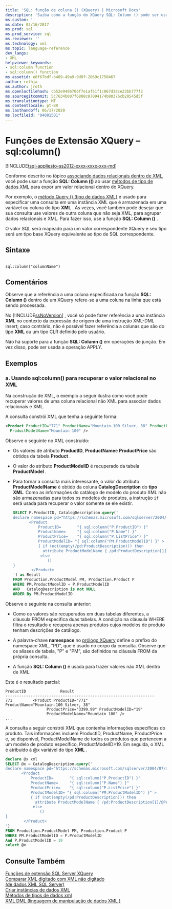 ```yaml
---
title: 'SQL: função de coluna () (XQuery) | Microsoft Docs'
description: 'Saiba como a função do XQuery SQL: Column () pode ser usada para associar dados relacionais não XML dentro de XML e colocar dados relacionais e XML juntos.'
ms.custom: ''
ms.date: 03/16/2017
ms.prod: sql
ms.prod_service: sql
ms.reviewer: ''
ms.technology: xml
ms.topic: language-reference
dev_langs:
- XML
helpviewer_keywords:
- sql:column function
- sql:column() function
ms.assetid: e8f67bdf-b489-49a9-9d0f-2069c1750467
author: rothja
ms.author: jroth
ms.openlocfilehash: cb52e949b706f7e1af51f1c067d38ce23bb777f2
ms.sourcegitcommit: 5c7634b007f6808c87094174b80376cb20545d5f
ms.translationtype: MT
ms.contentlocale: pt-BR
ms.lasthandoff: 06/17/2020
ms.locfileid: "84881501"
---
```

# <a name="xquery-extension-functions---sqlcolumn"></a>Funções de Extensão XQuery – sql:column()
[!INCLUDE[tsql-appliesto-ss2012-xxxx-xxxx-xxx-md](../includes/tsql-appliesto-ss2012-xxxx-xxxx-xxx-md.md)]

  Conforme descrito no tópico [associando dados relacionais dentro de XML](../t-sql/xml/binding-relational-data-inside-xml-data.md), você pode usar a função **SQL: Column (()** ao usar [métodos de tipo de dados XML](../t-sql/xml/xml-data-type-methods.md) para expor um valor relacional dentro do XQuery.  
  
 Por exemplo, o [método Query () (tipo de dados XML)](../t-sql/xml/query-method-xml-data-type.md) é usado para especificar uma consulta em uma instância XML que é armazenada em uma variável ou coluna do tipo **XML** . Às vezes, você também pode desejar que sua consulta use valores de outra coluna que não seja XML, para agrupar dados relacionais e XML. Para fazer isso, use a função **SQL: Column ()** .  
  
 O valor SQL será mapeado para um valor correspondente XQuery e seu tipo será um tipo base XQuery equivalente ao tipo de SQL correspondente.  
  
## <a name="syntax"></a>Sintaxe  
  
```  
  
sql:column("columnName")  
```  
  
## <a name="remarks"></a>Comentários  
 Observe que a referência a uma coluna especificada na função **SQL: Column ()** dentro de um XQuery refere-se a uma coluna na linha que está sendo processada.  
  
 No [!INCLUDE[ssNoVersion](../includes/ssnoversion-md.md)] , você só pode fazer referência a uma instância **XML** no contexto da expressão de origem de uma instrução XML-DML insert; caso contrário, não é possível fazer referência a colunas que são do tipo **XML** ou um tipo CLR definido pelo usuário.  
  
 Não há suporte para a função **SQL: Column ()** em operações de junção. Em vez disso, pode ser usada a operação APPLY.  
  
## <a name="examples"></a>Exemplos  
  
### <a name="a-using-sqlcolumn-to-retrieve-the-relational-value-inside-xml"></a>a. Usando sql:column() para recuperar o valor relacional no XML  
 Na construção de XML, o exemplo a seguir ilustra como você pode recuperar valores de uma coluna relacional não XML para associar dados relacionais e XML.  
  
 A consulta constrói XML que tenha a seguinte forma:  
  
```xml
<Product ProductID="771" ProductName="Mountain-100 Silver, 38" ProductPrice="3399.99" ProductModelID="19"   
  ProductModelName="Mountain 100" />  
```  
  
 Observe o seguinte no XML construído:  
  
-   Os valores de atributo **ProductID**, **ProductName**e **ProductPrice** são obtidos da tabela **Product** .  
  
-   O valor do atributo **ProductModelID** é recuperado da tabela **ProductModel** .  
  
-   Para tornar a consulta mais interessante, o valor do atributo **ProductModelName** é obtido da coluna **CatalogDescription** do **tipo XML**. Como as informações do catálogo de modelo do produto XML não são armazenadas para todos os modelos de produtos, a instrução `if` será usada para recuperar o valor somente se ele existir.  
  
    ```sql
    SELECT P.ProductID, CatalogDescription.query('  
    declare namespace pd="https://schemas.microsoft.com/sqlserver/2004/07/adventure-works/ProductModelDescription";  
           <Product   
               ProductID=       "{ sql:column("P.ProductID") }"  
               ProductName=     "{ sql:column("P.Name") }"  
               ProductPrice=    "{ sql:column("P.ListPrice") }"  
               ProductModelID= "{ sql:column("PM.ProductModelID") }" >  
               { if (not(empty(/pd:ProductDescription))) then  
                 attribute ProductModelName { /pd:ProductDescription[1]/@ProductModelName }  
                else   
                   ()  
    }  
            </Product>  
    ') as Result  
    FROM Production.ProductModel PM, Production.Product P  
    WHERE PM.ProductModelID = P.ProductModelID  
    AND   CatalogDescription is not NULL  
    ORDER By PM.ProductModelID  
    ```  
  
 Observe o seguinte na consulta anterior:  
  
-   Como os valores são recuperados em duas tabelas diferentes, a cláusula FROM especifica duas tabelas. A condição na cláusula WHERE filtra o resultado e recupera apenas produtos cujos modelos de produto tenham descrições de catálogo.  
  
-   A palavra-chave **namespace** no [prólogo XQuery](../xquery/modules-and-prologs-xquery-prolog.md) define o prefixo do namespace XML, "PD", que é usado no corpo da consulta. Observe que os aliases de tabela, "P" e "PM", são definidos na cláusula FROM da própria consulta.  
  
-   A função **SQL: Column ()** é usada para trazer valores não XML dentro de XML.  
  
 Este é o resultado parcial:  
  
```  
ProductID               Result  
-----------------------------------------------------------------  
771         <Product ProductID="771"                   ProductName="Mountain-100 Silver, 38"   
                  ProductPrice="3399.99" ProductModelID="19"   
                  ProductModelName="Mountain 100" />  
...  
```  
  
 A consulta a seguir constrói XML que contenha informações específicas do produto. Tais informações incluem ProductID, ProductName, ProductPrice e, se disponível, ProductModelName de todos os produtos que pertencem a um modelo de produto específico, ProductModelID=19. Em seguida, o XML é atribuído à @x variável do tipo **XML** .  
  
```sql
declare @x xml  
SELECT @x = CatalogDescription.query('  
declare namespace pd="https://schemas.microsoft.com/sqlserver/2004/07/adventure-works/ProductModelDescription";  
       <Product   
           ProductID=       "{ sql:column("P.ProductID") }"  
           ProductName=     "{ sql:column("P.Name") }"  
           ProductPrice=    "{ sql:column("P.ListPrice") }"  
           ProductModelID= "{ sql:column("PM.ProductModelID") }" >  
           { if (not(empty(/pd:ProductDescription))) then  
             attribute ProductModelName { /pd:ProductDescription[1]/@ProductModelName }  
            else   
               ()  
}  
        </Product>  
')   
FROM Production.ProductModel PM, Production.Product P  
WHERE PM.ProductModelID = P.ProductModelID  
And P.ProductModelID = 19  
select @x  
```  
  
## <a name="see-also"></a>Consulte Também  
 [Funções de extensão SQL Server XQuery](https://msdn.microsoft.com/library/4bc5d499-5fec-4c3f-b11e-5ab5ef9d8f97)   
 [Comparar XML digitado com XML não digitado](../relational-databases/xml/compare-typed-xml-to-untyped-xml.md)   
 [&#40;de dados XML SQL Server&#41;](../relational-databases/xml/xml-data-sql-server.md)   
 [Criar instâncias de dados XML](../relational-databases/xml/create-instances-of-xml-data.md)   
 [Métodos de tipos de dados xml](../t-sql/xml/xml-data-type-methods.md)   
 [XML DML &#40;linguagem de manipulação de dados XML &#41;](../t-sql/xml/xml-data-modification-language-xml-dml.md)  
  
  
